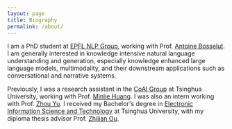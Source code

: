 ```yaml
---
layout: page
title: Biography
permalink: /about/
---
```

I am a PhD student at [EPFL NLP Group](https://nlp.epfl.ch/), working with Prof. [Antoine Bosselut](https://atcbosselut.github.io/). I am generally interested in knowledge intensive natural language understanding and generation, especially knowledge enhanced large language models, multimodality, and their downstream applications such as conversational and narrative systems.

Previously, I was a research assistant in the [CoAI Group](http://coai.cs.tsinghua.edu.cn/) at Tsinghua University, working with Prof. [Minlie Huang](http://coai.cs.tsinghua.edu.cn/hml). I was also an intern working with Prof. [Zhou Yu](http://www.cs.columbia.edu/~zhouyu/). I received my Bachelor's degree in [Electronic Information Science and Technology](https://www.ee.tsinghua.edu.cn/en/) at Tsinghua University, with my diploma thesis advisor Prof. [Zhijian Ou](http://oa.ee.tsinghua.edu.cn/ouzhijian/).
